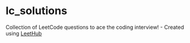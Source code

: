 # lc_solutions
Collection of LeetCode questions to ace the coding interview! - Created using [LeetHub](https://github.com/QasimWani/LeetHub)
